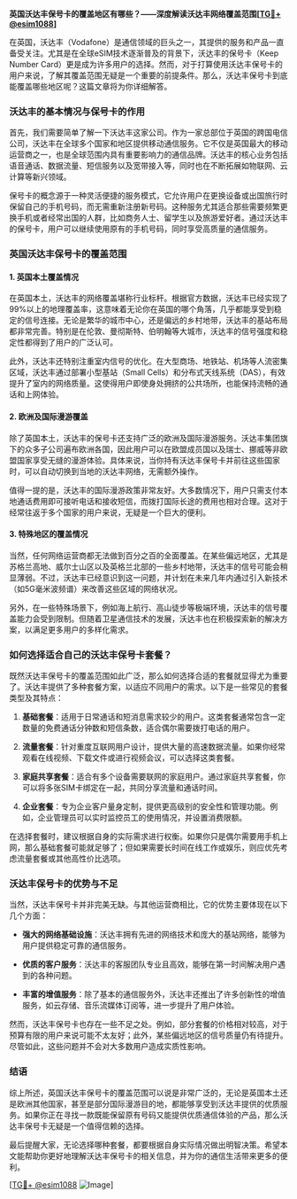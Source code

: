**英国沃达丰保号卡的覆盖地区有哪些？——深度解读沃达丰网络覆盖范围[[TG💪+ @esim1088](https://t.me/s/esim1088)]**

在英国，沃达丰（Vodafone）是通信领域的巨头之一，其提供的服务和产品一直备受关注。尤其是在全球eSIM技术逐渐普及的背景下，沃达丰的保号卡（Keep Number Card）更是成为许多用户的选择。然而，对于打算使用沃达丰保号卡的用户来说，了解其覆盖范围无疑是一个重要的前提条件。那么，沃达丰保号卡到底能覆盖哪些地区呢？这篇文章将为你详细解答。

### 沃达丰的基本情况与保号卡的作用

首先，我们需要简单了解一下沃达丰这家公司。作为一家总部位于英国的跨国电信公司，沃达丰在全球多个国家和地区提供移动通信服务。它不仅是英国最大的移动运营商之一，也是全球范围内具有重要影响力的通信品牌。沃达丰的核心业务包括语音通话、数据流量、短信服务以及宽带接入等，同时也在不断拓展如物联网、云计算等新兴领域。

保号卡的概念源于一种灵活便捷的服务模式，它允许用户在更换设备或出国旅行时保留自己的手机号码，而无需重新注册新号码。这种服务尤其适合那些需要频繁更换手机或者经常出国的人群，比如商务人士、留学生以及旅游爱好者。通过沃达丰的保号卡，用户可以继续使用原有的手机号码，同时享受高质量的通信服务。

### 英国沃达丰保号卡的覆盖范围

#### 1. 英国本土覆盖情况

在英国本土，沃达丰的网络覆盖堪称行业标杆。根据官方数据，沃达丰已经实现了99%以上的地理覆盖率，这意味着无论你在英国的哪个角落，几乎都能享受到稳定的信号连接。无论是繁华的城市中心，还是偏远的乡村地带，沃达丰的基站布局都非常完善。特别是在伦敦、曼彻斯特、伯明翰等大城市，沃达丰的信号强度和稳定性都得到了用户的广泛认可。

此外，沃达丰还特别注重室内信号的优化。在大型商场、地铁站、机场等人流密集区域，沃达丰通过部署小型基站（Small Cells）和分布式天线系统（DAS），有效提升了室内的网络质量。这使得用户即使身处拥挤的公共场所，也能保持流畅的通话和上网体验。

#### 2. 欧洲及国际漫游覆盖

除了英国本土，沃达丰的保号卡还支持广泛的欧洲及国际漫游服务。沃达丰集团旗下的众多子公司遍布欧洲各国，因此用户可以在欧盟成员国以及瑞士、挪威等非欧盟国家享受无缝的漫游体验。具体来说，当你持有沃达丰保号卡并前往这些国家时，可以自动切换到当地的沃达丰网络，无需额外操作。

值得一提的是，沃达丰的国际漫游政策非常友好。大多数情况下，用户只需支付本地通话费用即可接听电话和接收短信，而拨打国际长途的费用也相对合理。这对于经常往返于多个国家的用户来说，无疑是一个巨大的便利。

#### 3. 特殊地区的覆盖情况

当然，任何网络运营商都无法做到百分之百的全面覆盖。在某些偏远地区，尤其是苏格兰高地、威尔士山区以及英格兰北部的一些乡村地带，沃达丰的信号可能会稍显薄弱。不过，沃达丰已经意识到这一问题，并计划在未来几年内通过引入新技术（如5G毫米波频谱）来改善这些区域的网络状况。

另外，在一些特殊场景下，例如海上航行、高山徒步等极端环境，沃达丰的信号覆盖能力会受到限制。但随着卫星通信技术的发展，沃达丰也在积极探索新的解决方案，以满足更多用户的多样化需求。

### 如何选择适合自己的沃达丰保号卡套餐？

既然沃达丰保号卡的覆盖范围如此广泛，那么如何选择合适的套餐就显得尤为重要了。沃达丰提供了多种套餐方案，以适应不同用户的需求。以下是一些常见的套餐类型及其特点：

1. **基础套餐**：适用于日常通话和短消息需求较少的用户。这类套餐通常包含一定数量的免费通话分钟数和短信条数，适合偶尔需要拨打电话的用户。
   
2. **流量套餐**：针对重度互联网用户设计，提供大量的高速数据流量。如果你经常观看在线视频、下载文件或进行视频会议，可以选择这类套餐。

3. **家庭共享套餐**：适合有多个设备需要联网的家庭用户。通过家庭共享套餐，你可以将多张SIM卡绑定在一起，共同分享流量和通话时间。

4. **企业套餐**：专为企业客户量身定制，提供更高级别的安全性和管理功能。例如，企业管理员可以实时监控员工的使用情况，并设置消费限额。

在选择套餐时，建议根据自身的实际需求进行权衡。如果你只是偶尔需要用手机上网，那么基础套餐可能就足够了；但如果需要长时间在线工作或娱乐，则应优先考虑流量套餐或其他高性价比选项。

### 沃达丰保号卡的优势与不足

当然，沃达丰保号卡并非完美无缺。与其他运营商相比，它的优势主要体现在以下几个方面：

- **强大的网络基础设施**：沃达丰拥有先进的网络技术和庞大的基站网络，能够为用户提供稳定可靠的通信服务。
  
- **优质的客户服务**：沃达丰的客服团队专业且高效，能够在第一时间解决用户遇到的各种问题。

- **丰富的增值服务**：除了基本的通信服务外，沃达丰还推出了许多创新性的增值服务，如云存储、音乐流媒体订阅等，进一步提升了用户体验。

然而，沃达丰保号卡也存在一些不足之处。例如，部分套餐的价格相对较高，对于预算有限的用户来说可能不太友好；此外，某些偏远地区的信号质量仍有待提升。尽管如此，这些问题并不会对大多数用户造成实质性影响。

### 结语

综上所述，英国沃达丰保号卡的覆盖范围可以说是非常广泛的，无论是英国本土还是欧洲其他国家，甚至是部分国际漫游目的地，都能够享受到沃达丰提供的优质服务。如果你正在寻找一款既能保留原有号码又能提供优质通信体验的产品，那么沃达丰保号卡无疑是一个值得信赖的选择。

最后提醒大家，无论选择哪种套餐，都要根据自身实际情况做出明智决策。希望本文能帮助你更好地理解沃达丰保号卡的相关信息，并为你的通信生活带来更多的便利。

[[TG💪+ @esim1088](https://t.me/s/esim1088) ![Image](https://i.postimg.cc/4NQfJmqS/Snipaste-2025-05-13-00-14-12.png)]